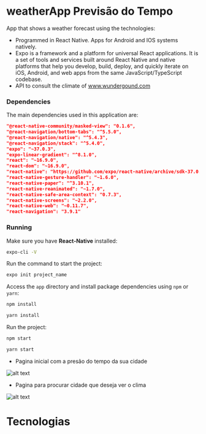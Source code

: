 # weatherApp Previsão do Tempo
App that shows a weather forecast using the technologies:

* Programmed in React Native. Apps for Android and IOS systems natively.
* Expo is a framework and a platform for universal React applications. It is a set of tools and services built around React Native and native platforms that help you develop, build, deploy, and quickly iterate on iOS, Android, and web apps from the same JavaScript/TypeScript codebase.
* API to consult the climate of www.wundergound.com

  

### Dependencies

The main dependencies used in this application are:

``` json
"@react-native-community/masked-view": "0.1.6",
"@react-navigation/bottom-tabs": "^5.5.0",
"@react-navigation/native": "^5.4.3",
"@react-navigation/stack": "^5.4.0",
"expo": "~37.0.3",
"expo-linear-gradient": "^8.1.0",
"react": "~16.9.0",
"react-dom": "~16.9.0",
"react-native": "https://github.com/expo/react-native/archive/sdk-37.0.1.tar.gz",
"react-native-gesture-handler": "~1.6.0",
"react-native-paper": "^3.10.1",
"react-native-reanimated": "~1.7.0",
"react-native-safe-area-context": "0.7.3",
"react-native-screens": "~2.2.0",
"react-native-web": "~0.11.7",
"react-navigation": "3.9.1"
```

### Running

Make sure you have **React-Native** installed:
``` bash
expo-cli -V
```

Run the command to start the project:
``` bash
expo init project_name
```

Access the `app` directory and install package dependencies using `npm` or `yarn`:
``` bash
npm install
```
``` bash
yarn install
```

Run the project:
``` bash
npm start
```
``` bash
yarn start
```

* Pagina inicial com a presão do tempo da sua cidade

![alt text](https://i.ibb.co/L8DNyHK/Screenshot-20200605-014309.png)

* Pagina para procurar cidade que deseja ver o clima

![alt text](https://i.ibb.co/x5PCr6N/Screenshot-20200605-014608.png)




# Tecnologias

